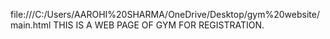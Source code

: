 file:///C:/Users/AAROHI%20SHARMA/OneDrive/Desktop/gym%20website/main.html
THIS IS A WEB PAGE OF GYM FOR REGISTRATION.
